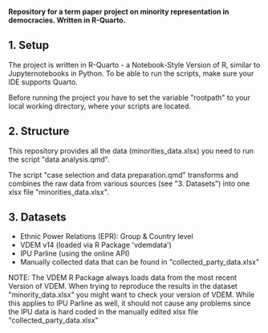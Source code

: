 **Repository for a term paper project on minority representation in democracies. Written in R-Quarto.**

## 1. Setup

The project is written in R-Quarto - a Notebook-Style Version of R, similar to Jupyternotebooks in Python. To be able to run the scripts, make sure your IDE supports Quarto. 

Before running the project you have to set the variable "rootpath" to your local working directory, where your scripts are located.

## 2. Structure

This repository provides all the data (minorities_data.xlsx) you need to run the script "data analysis.qmd". 

The script "case selection and data preparation.qmd" transforms and combines the raw data from various sources (see "3. Datasets") into one xlsx file "minorities_data.xlsx".

## 3. Datasets

- Ethnic Power Relations (EPR): Group & Country level
- VDEM v14 (loaded via R Package 'vdemdata')
- IPU Parline (using the online API)
- Manually collected data that can be found in "collected_party_data.xlsx"

NOTE: The VDEM R Package always loads data from the most recent Version of VDEM. When trying to reproduce the results in the dataset "minority_data.xlsx" you might want to check your version of VDEM. While this applies to IPU Parline as well, it should not cause any problems since the IPU data is hard coded in the manually edited xlsx file "collected_party_data.xlsx"
